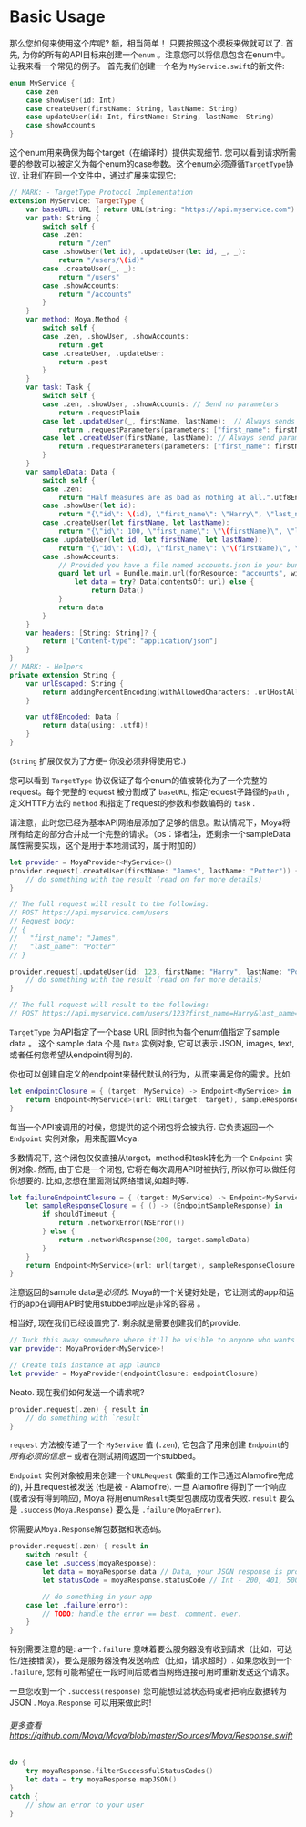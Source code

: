 # Basic Usage

那么您如何来使用这个库呢? 额，相当简单！ 只要按照这个模板来做就可以了. 首先, 为你的所有的API目标来创建一个`enum` 。注意您可以将信息包含在enum中。让我来看一个常见的例子。 首先我们创建一个名为 `MyService.swift`的新文件:

```swift
enum MyService {
    case zen
    case showUser(id: Int)
    case createUser(firstName: String, lastName: String)
    case updateUser(id: Int, firstName: String, lastName: String)
    case showAccounts
}
```

这个enum用来确保为每个target（在编译时）提供实现细节. 您可以看到请求所需要的参数可以被定义为每个enum的case参数。这个enum必须遵循`TargetType`协议. 让我们在同一个文件中，通过扩展来实现它:

```swift
// MARK: - TargetType Protocol Implementation
extension MyService: TargetType {
    var baseURL: URL { return URL(string: "https://api.myservice.com")! }
    var path: String {
        switch self {
        case .zen:
            return "/zen"
        case .showUser(let id), .updateUser(let id, _, _):
            return "/users/\(id)"
        case .createUser(_, _):
            return "/users"
        case .showAccounts:
            return "/accounts"
        }
    }
    var method: Moya.Method {
        switch self {
        case .zen, .showUser, .showAccounts:
            return .get
        case .createUser, .updateUser:
            return .post
        }
    }
    var task: Task {
        switch self {
        case .zen, .showUser, .showAccounts: // Send no parameters
            return .requestPlain
        case let .updateUser(_, firstName, lastName):  // Always sends parameters in URL, regardless of which HTTP method is used
            return .requestParameters(parameters: ["first_name": firstName, "last_name": lastName], encoding: URLEncoding.queryString)
        case let .createUser(firstName, lastName): // Always send parameters as JSON in request body
            return .requestParameters(parameters: ["first_name": firstName, "last_name": lastName], encoding: JSONEncoding.default)
        }
    }
    var sampleData: Data {
        switch self {
        case .zen:
            return "Half measures are as bad as nothing at all.".utf8Encoded
        case .showUser(let id):
            return "{\"id\": \(id), \"first_name\": \"Harry\", \"last_name\": \"Potter\"}".utf8Encoded
        case .createUser(let firstName, let lastName):
            return "{\"id\": 100, \"first_name\": \"\(firstName)\", \"last_name\": \"\(lastName)\"}".utf8Encoded
        case .updateUser(let id, let firstName, let lastName):
            return "{\"id\": \(id), \"first_name\": \"\(firstName)\", \"last_name\": \"\(lastName)\"}".utf8Encoded
        case .showAccounts:
            // Provided you have a file named accounts.json in your bundle.
            guard let url = Bundle.main.url(forResource: "accounts", withExtension: "json"),
                let data = try? Data(contentsOf: url) else {
                    return Data()
            }
            return data
        }
    }
    var headers: [String: String]? {
        return ["Content-type": "application/json"]
    }
}
// MARK: - Helpers
private extension String {
    var urlEscaped: String {
        return addingPercentEncoding(withAllowedCharacters: .urlHostAllowed)!
    }

    var utf8Encoded: Data {
        return data(using: .utf8)!
    }
}
```

(`String` 扩展仅仅为了方便– 你没必须非得使用它.)

您可以看到 `TargetType` 协议保证了每个enum的值被转化为了一个完整的request。每个完整的request 被分割成了 `baseURL`, 指定request子路径的`path` , 定义HTTP方法的 `method` 和指定了request的参数和参数编码的 `task` .

请注意，此时您已经为基本API网络层添加了足够的信息。默认情况下，Moya将所有给定的部分合并成一个完整的请求。（ps：译者注，还剩余一个sampleData属性需要实现，这个是用于本地测试的，属于附加的）

```swift
let provider = MoyaProvider<MyService>()
provider.request(.createUser(firstName: "James", lastName: "Potter")) { result in
    // do something with the result (read on for more details)
}

// The full request will result to the following:
// POST https://api.myservice.com/users
// Request body:
// {
//   "first_name": "James",
//   "last_name": "Potter"
// }

provider.request(.updateUser(id: 123, firstName: "Harry", lastName: "Potter")) { result in
    // do something with the result (read on for more details)
}

// The full request will result to the following:
// POST https://api.myservice.com/users/123?first_name=Harry&last_name=Potter
```

`TargetType` 为API指定了一个base URL 同时也为每个enum值指定了sample data 。 这个 sample data 个是 `Data` 实例对象, 它可以表示
JSON, images, text, 或者任何您希望从endpoint得到的.

你也可以创建自定义的endpoint来替代默认的行为，从而来满足你的需求。比如:

```swift
let endpointClosure = { (target: MyService) -> Endpoint<MyService> in
    return Endpoint<MyService>(url: URL(target: target), sampleResponseClosure: {.networkResponse(200, target.sampleData)}, method: target.method, task: target.task)
}
```

每当一个API被调用的时候，您提供的这个闭包将会被执行. 它负责返回一个 `Endpoint` 实例对象，用来配置Moya.

多数情况下, 这个闭包仅仅直接从target，method和task转化为一个 `Endpoint` 实例对象. 然而, 由于它是一个闭包, 它将在每次调用API时被执行, 所以你可以做任何你想要的.  比如,您想在里面测试网络错误,如超时等.

```swift
let failureEndpointClosure = { (target: MyService) -> Endpoint<MyService> in
    let sampleResponseClosure = { () -> (EndpointSampleResponse) in
        if shouldTimeout {
            return .networkError(NSError())
        } else {
            return .networkResponse(200, target.sampleData)
        }
    }
    return Endpoint<MyService>(url: url(target), sampleResponseClosure: sampleResponseClosure, method: target.method, task: target.task)
}
```

注意返回的sample data是*必须的*. Moya的一个关键好处是，它让测试的app和运行的app在调用API时使用stubbed响应是非常的容易
。

相当好, 现在我们已经设置完了. 剩余就是需要创建我们的provide.

```swift
// Tuck this away somewhere where it'll be visible to anyone who wants to use it
var provider: MoyaProvider<MyService>!

// Create this instance at app launch
let provider = MoyaProvider(endpointClosure: endpointClosure)
```

Neato. 现在我们如何发送一个请求呢?

```swift
provider.request(.zen) { result in
    // do something with `result`
}
```

`request` 方法被传递了一个 `MyService` 值 (`.zen`), 它包含了用来创建 `Endpoint`的*所有必须的信息*  – 或者在测试期间返回一个stubbed。

`Endpoint` 实例对象被用来创建一个`URLRequest` (繁重的工作已通过Alamofire完成的), 并且request被发送 (也是被 - Alamofire).  一旦
Alamofire 得到了一个响应 (或者没有得到响应), Moya 将用enum`Result`类型包裹成功或者失败.  `result` 要么是
`.success(Moya.Response)` 要么是 `.failure(MoyaError)`.

你需要从`Moya.Response`解包数据和状态码。

```swift
provider.request(.zen) { result in
    switch result {
    case let .success(moyaResponse):
        let data = moyaResponse.data // Data, your JSON response is probably in here!
        let statusCode = moyaResponse.statusCode // Int - 200, 401, 500, etc

        // do something in your app
    case let .failure(error):
        // TODO: handle the error == best. comment. ever.
    }
}
```

特别需要注意的是: a一个`.failure` 意味着要么服务器没有收到请求（比如，可达性/连接错误），要么是服务器没有发送响应（比如，请求超时）. 如果您收到一个 `.failure`, 您有可能希望在一段时间后或者当网络连接可用时重新发送这个请求。


一旦您收到一个 `.success(response)` 您可能想过滤状态码或者把响应数据转为JSON . `Moya.Response` 可以用来做此时!

###### 更多查看 <https://github.com/Moya/Moya/blob/master/Sources/Moya/Response.swift>

```swift
do {
    try moyaResponse.filterSuccessfulStatusCodes()
    let data = try moyaResponse.mapJSON()
}
catch {
    // show an error to your user
}
```
